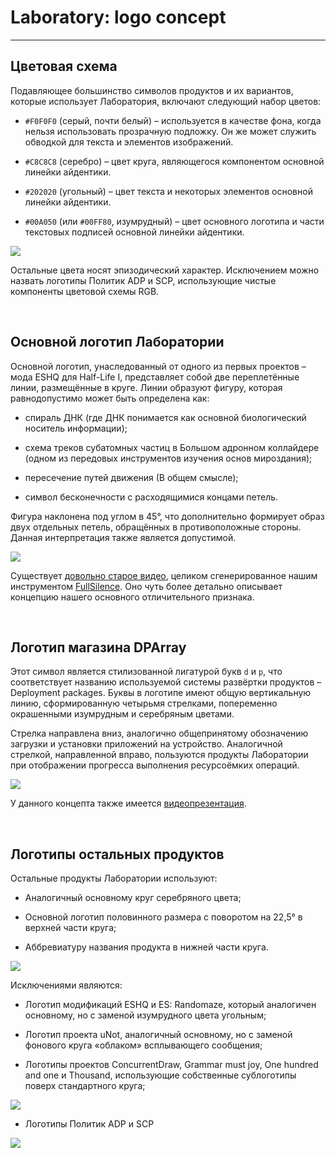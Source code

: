 ﻿# Laboratory: logo concept

---

## Цветовая схема

Подавляющее большинство символов продуктов и их вариантов, которые использует Лаборатория,
включают следующий набор цветов:

- `#F0F0F0` (серый, почти белый) – используется в качестве фона, когда нельзя использовать
прозрачную подложку. Он же может служить обводкой для текста и элементов изображений.

- `#C8C8C8` (серебро) – цвет круга, являющегося компонентом основной линейки айдентики.

- `#202020` (угольный) – цвет текста и некоторых элементов основной линейки айдентики.

- `#00A050` (или `#00FF80`, изумрудный) – цвет основного логотипа и части текстовых подписей
основной линейки айдентики.

<img src="/DPArray/img/Colors.png" />

Остальные цвета носят эпизодический характер. Исключением можно назвать логотипы Политик ADP и SCP,
использующие чистые компоненты цветовой схемы RGB.

&nbsp;



## Основной логотип Лаборатории

Основной логотип, унаследованный от одного из первых проектов – мода ESHQ для Half-Life I,
представляет собой две переплетённые линии, размещённые в круге. Линии образуют фигуру,
которая равнодопустимо может быть определена как:

- спираль ДНК (где ДНК понимается как основной биологический носитель информации);

- схема треков субатомных частиц в Большом адронном коллайдере (одном из передовых инструментов изучения основ мироздания);

- пересечение путей движения (В общем смысле);

- символ бесконечности с расходящимися концами петель.

Фигура наклонена под углом в 45°, что дополнительно формирует образ двух отдельных петель,
обращённых в противоположные стороны. Данная интерпретация также является допустимой.

<img src="/DPArray/img/FDL.png" />

Существует [довольно старое видео](https://youtu.be/OXJ1FnolSkc), целиком сгенерированное
нашим инструментом [FullSilence](https://adslbarxatov.github.io/DPArray/#fullsilence-codeshow).
Оно чуть более детально описывает концепцию нашего основного отличительного признака.

&nbsp;



## Логотип магазина DPArray

Этот символ является стилизованной лигатурой букв `d` и `p`, что соответствует названию
используемой системы развёртки продуктов – Deployment packages. Буквы в логотипе имеют общую вертикальную
линию, сформированную четырьмя стрелками, попеременно окрашенными изумрудным и серебряным цветами.

Стрелка направлена вниз, аналогично общепринятому обозначению загрузки и установки приложений
на устройство. Аналогичной стрелкой, направленной вправо, пользуются продукты Лаборатории
при отображении прогресса выполнения ресурсоёмких операций.

<img src="/DPArray/img/DP128.png" />

У данного концепта также имеется [видеопрезентация](https://youtu.be/-wOXHa2kEpE).

&nbsp;



## Логотипы остальных продуктов

Остальные продукты Лаборатории используют:

- Аналогичный основному круг серебряного цвета;

- Основной логотип половинного размера с поворотом на 22,5° в верхней части круга;

- Аббревиатуру названия продукта в нижней части круга.

<img src="/DPArray/img/KA.png" />

Исключениями являются:

- Логотип модификаций ESHQ и ES: Randomaze, который аналогичен основному, но с заменой
изумрудного цвета угольным;

- Логотип проекта uNot, аналогичный основному, но с заменой фонового круга «облаком»
всплывающего сообщения;

- Логотипы проектов ConcurrentDraw, Grammar must joy, One hundred and one и Thousand,
использующие собственные сублоготипы поверх стандартного круга;

<img src="/DPArray/img/CD.png" />

- Логотипы Политик ADP и SCP

<img src="/DPArray/img/ADP.png" />
